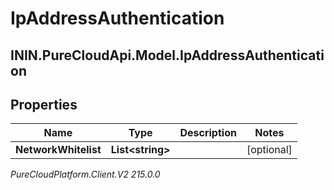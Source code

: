 # IpAddressAuthentication

## ININ.PureCloudApi.Model.IpAddressAuthentication

## Properties

|Name | Type | Description | Notes|
|------------ | ------------- | ------------- | -------------|
| **NetworkWhitelist** | **List&lt;string&gt;** |  | [optional] |



_PureCloudPlatform.Client.V2 215.0.0_
